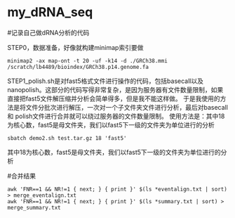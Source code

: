 # my_dRNA_seq

#记录自己做dRNA分析的代码

STEP0，数据准备，好像就构建minimap索引要做
```
minimap2 -ax map-ont -t 20 -uf -k14 -d ./GRCh38.mmi /scratch/lb4489/bioindex/GRCh38.p14.genome.fa
```


STEP1_polish.sh是对fast5格式文件进行操作的代码，包括basecall以及nanopolish。这部分的代码写得非常复杂，是因为服务器有文件数量限制，如果直接把fast5文件解压缩并分析会简单得多，但是我不能这样做。
于是我使用的方法是将文件分批次进行解压，一次对一个子文件夹文件进行分析，最后对basecall 和 polish文件进行合并就可以绕过服务器的文件数量限制。
使用方法是：其中18为核心数，fast5是母文件夹，我们以fast5下一级的文件夹为单位进行的分析
```
sbatch demo2.sh test.tar.gz 18 'fast5'
```
其中18为核心数，fast5是母文件夹，我们以fast5下一级的文件夹为单位进行的分析


#合并结果
```
awk 'FNR==1 && NR!=1 { next; } { print }' $(ls *eventalign.txt | sort) > merge_eventalign.txt
awk 'FNR==1 && NR!=1 { next; } { print }' $(ls *summary.txt | sort) > merge_summary.txt
```
